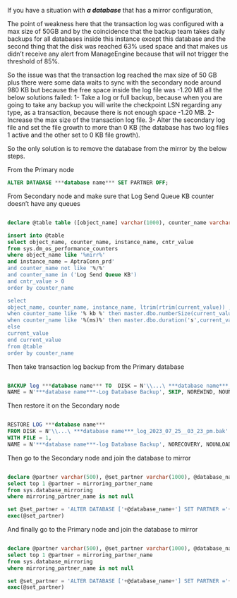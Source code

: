 If you have a situation with ***a database***  that has a mirror configuration, 

The point of weakness here that the transaction log was configured with a max size of 50GB and by the coincidence that the backup team takes daily backups for all databases inside this instance except this database and the second thing that the disk was reached 63% used space and that makes us didn’t receive any alert from ManageEngine because that will not trigger the threshold of 85%.

So the issue was that the transaction log reached the max size of 50 GB plus there were some data waits to sync with the secondary node around 980 KB but because the free space inside the log file was -1.20 MB all the below solutions failed:
1-	Take a log or full backup, because when you are going to take any backup you will write the checkpoint LSN regarding any type, as a transaction, because there is not enough space -1.20 MB.
2-	Increase the max size of the transaction log file.
3-	Alter the secondary log file and set the file growth to more than 0 KB (the database has two log files 1 active and the other set to 0 KB file growth).

So the only solution is to remove the database from the mirror by the below steps.

From the Primary node

```SQL
ALTER DATABASE ***database name*** SET PARTNER OFF;
```

From Secondary node and make sure that Log Send Queue KB counter doesn’t have any queues

```SQL

declare @table table ([object_name] varchar(1000), counter_name varchar(1000), instance_name varchar(1000), current_value varchar(200))

insert into @table
select object_name, counter_name, instance_name, cntr_value
from sys.dm_os_performance_counters
where object_name like '%mirr%'
and instance_name = AptraConn_prd'
and counter_name not like '%/%'
and counter_name in ('Log Send Queue KB')
and cntr_value > 0 
order by counter_name

select 
object_name, counter_name, instance_name, ltrim(rtrim(current_value)) , case 
when counter_name like '% kb %' then master.dbo.numberSize(current_value,'KB')
when counter_name like '%(ms)%' then master.dbo.duration('s',current_value/1000) 
else 
current_value
end current_value
from @table
order by counter_name
```

Then take transaction log backup from the Primary database

```SQL

BACKUP log ***database name*** TO  DISK = N'\\...\ ***database name***_log_2023_07_25__03_23_pm.bak' WITH NOFORMAT, NOINIT,  
NAME = N'***database name***-Log Database Backup', SKIP, NOREWIND, NOUNLOAD, COMPRESSION, STATS = 1
```

Then restore it on the Secondary node

```SQL

RESTORE LOG ***database name***
FROM DISK = N'\\...\ ***database name***_log_2023_07_25__03_23_pm.bak'
WITH FILE = 1,
NAME = N'***database name***-log Database Backup', NORECOVERY, NOUNLOAD, STATS = 1
```

Then go to the Secondary node and join the database to mirror

```SQL

declare @partner varchar(500), @set_partner varchar(1000), @database_name varchar(500) = '***database name***'
select top 1 @partner = mirroring_partner_name 
from sys.database_mirroring
where mirroring_partner_name is not null

set @set_partner = 'ALTER DATABASE ['+@database_name+'] SET PARTNER ='+''''+@partner+''''
exec(@set_partner)
```

And finally go to the Primary node and join the database to mirror

```SQL

declare @partner varchar(500), @set_partner varchar(1000), @database_name varchar(500) = '***database name***'
select top 1 @partner = mirroring_partner_name 
from sys.database_mirroring
where mirroring_partner_name is not null

set @set_partner = 'ALTER DATABASE ['+@database_name+'] SET PARTNER ='+''''+@partner+''''
exec(@set_partner)
```
